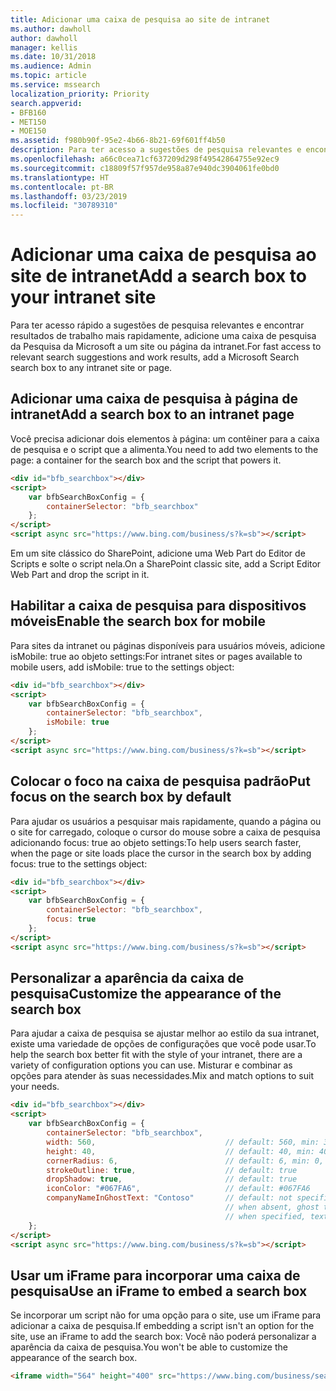 ```yaml
---
title: Adicionar uma caixa de pesquisa ao site de intranet
ms.author: dawholl
author: dawholl
manager: kellis
ms.date: 10/31/2018
ms.audience: Admin
ms.topic: article
ms.service: mssearch
localization_priority: Priority
search.appverid:
- BFB160
- MET150
- MOE150
ms.assetid: f980b90f-95e2-4b66-8b21-69f601ff4b50
description: Para ter acesso a sugestões de pesquisa relevantes e encontrar resultados de trabalho mais rapidamente, adicione uma caixa de pesquisa da Pesquisa da Microsoft a um site ou página da intranet.
ms.openlocfilehash: a66c0cea71cf637209d298f49542864755e92ec9
ms.sourcegitcommit: c18809f57f957de958a87e940dc3904061fe0bd0
ms.translationtype: HT
ms.contentlocale: pt-BR
ms.lasthandoff: 03/23/2019
ms.locfileid: "30789310"
---
```

# <a name="add-a-search-box-to-your-intranet-site"></a><span data-ttu-id="e1bf5-103">Adicionar uma caixa de pesquisa ao site de intranet</span><span class="sxs-lookup"><span data-stu-id="e1bf5-103">Add a search box to your intranet site</span></span>

<span data-ttu-id="e1bf5-104">Para ter acesso rápido a sugestões de pesquisa relevantes e encontrar resultados de trabalho mais rapidamente, adicione uma caixa de pesquisa da Pesquisa da Microsoft a um site ou página da intranet.</span><span class="sxs-lookup"><span data-stu-id="e1bf5-104">For fast access to relevant search suggestions and work results, add a Microsoft Search search box to any intranet site or page.</span></span>
  
## <a name="add-a-search-box-to-an-intranet-page"></a><span data-ttu-id="e1bf5-105">Adicionar uma caixa de pesquisa à página de intranet</span><span class="sxs-lookup"><span data-stu-id="e1bf5-105">Add a search box to an intranet page</span></span>

<span data-ttu-id="e1bf5-106">Você precisa adicionar dois elementos à página: um contêiner para a caixa de pesquisa e o script que a alimenta.</span><span class="sxs-lookup"><span data-stu-id="e1bf5-106">You need to add two elements to the page: a container for the search box and the script that powers it.</span></span>
  
```html
<div id="bfb_searchbox"></div>
<script>
    var bfbSearchBoxConfig = {
        containerSelector: "bfb_searchbox"
    };
</script>
<script async src="https://www.bing.com/business/s?k=sb"></script>
```

<span data-ttu-id="e1bf5-107">Em um site clássico do SharePoint, adicione uma Web Part do Editor de Scripts e solte o script nela.</span><span class="sxs-lookup"><span data-stu-id="e1bf5-107">On a SharePoint classic site, add a Script Editor Web Part and drop the script in it.</span></span>
  
## <a name="enable-the-search-box-for-mobile"></a><span data-ttu-id="e1bf5-108">Habilitar a caixa de pesquisa para dispositivos móveis</span><span class="sxs-lookup"><span data-stu-id="e1bf5-108">Enable the search box for mobile</span></span>

<span data-ttu-id="e1bf5-109">Para sites da intranet ou páginas disponíveis para usuários móveis, adicione isMobile: true ao objeto settings:</span><span class="sxs-lookup"><span data-stu-id="e1bf5-109">For intranet sites or pages available to mobile users, add isMobile: true to the settings object:</span></span>
  
```html
<div id="bfb_searchbox"></div>
<script>
    var bfbSearchBoxConfig = {
        containerSelector: "bfb_searchbox", 
        isMobile: true
    };
</script>
<script async src="https://www.bing.com/business/s?k=sb"></script>
```

## <a name="put-focus-on-the-search-box-by-default"></a><span data-ttu-id="e1bf5-110">Colocar o foco na caixa de pesquisa padrão</span><span class="sxs-lookup"><span data-stu-id="e1bf5-110">Put focus on the search box by default</span></span>

<span data-ttu-id="e1bf5-111">Para ajudar os usuários a pesquisar mais rapidamente, quando a página ou o site for carregado, coloque o cursor do mouse sobre a caixa de pesquisa adicionando focus: true ao objeto settings:</span><span class="sxs-lookup"><span data-stu-id="e1bf5-111">To help users search faster, when the page or site loads place the cursor in the search box by adding focus: true to the settings object:</span></span>
  
```html
<div id="bfb_searchbox"></div>
<script>
    var bfbSearchBoxConfig = {
        containerSelector: "bfb_searchbox",
        focus: true
    };
</script>
<script async src="https://www.bing.com/business/s?k=sb"></script>
```

## <a name="customize-the-appearance-of-the-search-box"></a><span data-ttu-id="e1bf5-112">Personalizar a aparência da caixa de pesquisa</span><span class="sxs-lookup"><span data-stu-id="e1bf5-112">Customize the appearance of the search box</span></span> 

<span data-ttu-id="e1bf5-113">Para ajudar a caixa de pesquisa se ajustar melhor ao estilo da sua intranet, existe uma variedade de opções de configurações que você pode usar.</span><span class="sxs-lookup"><span data-stu-id="e1bf5-113">To help the search box better fit with the style of your intranet, there are a variety of configuration options you can use.</span></span> <span data-ttu-id="e1bf5-114">Misturar e combinar as opções para atender às suas necessidades.</span><span class="sxs-lookup"><span data-stu-id="e1bf5-114">Mix and match options to suit your needs.</span></span>

```html
<div id="bfb_searchbox"></div>
<script>
    var bfbSearchBoxConfig = {
        containerSelector: "bfb_searchbox",
        width: 560,                             // default: 560, min: 360, max: 650
        height: 40,                             // default: 40, min: 40, max: 72
        cornerRadius: 6,                        // default: 6, min: 0, max: 25                                   
        strokeOutline: true,                    // default: true
        dropShadow: true,                       // default: true
        iconColor: "#067FA6",                   // default: #067FA6
        companyNameInGhostText: "Contoso"       // default: not specified
                                                // when absent, ghost text will be "Search work and the web"
                                                // when specified, text will be "Search the web and [Contoso]"
    };
</script>
<script async src="https://www.bing.com/business/s?k=sb"></script>
```

## <a name="use-an-iframe-to-embed-a-search-box"></a><span data-ttu-id="e1bf5-115">Usar um iFrame para incorporar uma caixa de pesquisa</span><span class="sxs-lookup"><span data-stu-id="e1bf5-115">Use an iFrame to embed a search box</span></span>

<span data-ttu-id="e1bf5-116">Se incorporar um script não for uma opção para o site, use um iFrame para adicionar a caixa de pesquisa.</span><span class="sxs-lookup"><span data-stu-id="e1bf5-116">If embedding a script isn't an option for the site, use an iFrame to add the search box:</span></span> <span data-ttu-id="e1bf5-117">Você não poderá personalizar a aparência da caixa de pesquisa.</span><span class="sxs-lookup"><span data-stu-id="e1bf5-117">You won't be able to customize the appearance of the search box.</span></span>
  
```html
<iframe width="564" height="400" src="https://www.bing.com/business/searchbox"></iframe>
```